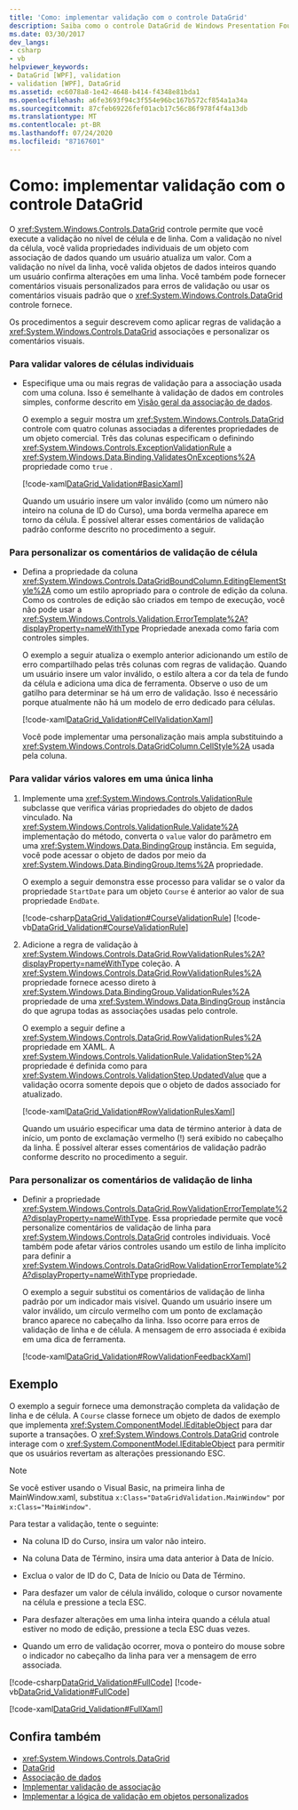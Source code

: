 ```yaml
---
title: 'Como: implementar validação com o controle DataGrid'
description: Saiba como o controle DataGrid de Windows Presentation Foundation pode executar a validação no nível de célula e de linha e fornecer comentários para erros de validação.
ms.date: 03/30/2017
dev_langs:
- csharp
- vb
helpviewer_keywords:
- DataGrid [WPF], validation
- validation [WPF], DataGrid
ms.assetid: ec6078a8-1e42-4648-b414-f4348e81bda1
ms.openlocfilehash: a6fe3693f94c3f554e96bc167b572cf854a1a34a
ms.sourcegitcommit: 87cfeb69226fef01acb17c56c86f978f4f4a13db
ms.translationtype: MT
ms.contentlocale: pt-BR
ms.lasthandoff: 07/24/2020
ms.locfileid: "87167601"
---
```

# <a name="how-to-implement-validation-with-the-datagrid-control"></a>Como: implementar validação com o controle DataGrid
O <xref:System.Windows.Controls.DataGrid> controle permite que você execute a validação no nível de célula e de linha. Com a validação no nível da célula, você valida propriedades individuais de um objeto com associação de dados quando um usuário atualiza um valor. Com a validação no nível da linha, você valida objetos de dados inteiros quando um usuário confirma alterações em uma linha. Você também pode fornecer comentários visuais personalizados para erros de validação ou usar os comentários visuais padrão que o <xref:System.Windows.Controls.DataGrid> controle fornece.  
  
 Os procedimentos a seguir descrevem como aplicar regras de validação a <xref:System.Windows.Controls.DataGrid> associações e personalizar os comentários visuais.  
  
### <a name="to-validate-individual-cell-values"></a>Para validar valores de células individuais  
  
- Especifique uma ou mais regras de validação para a associação usada com uma coluna. Isso é semelhante à validação de dados em controles simples, conforme descrito em [Visão geral da associação de dados](../../../desktop-wpf/data/data-binding-overview.md).  
  
     O exemplo a seguir mostra um <xref:System.Windows.Controls.DataGrid> controle com quatro colunas associadas a diferentes propriedades de um objeto comercial. Três das colunas especificam o definindo <xref:System.Windows.Controls.ExceptionValidationRule> a <xref:System.Windows.Data.Binding.ValidatesOnExceptions%2A> propriedade como `true` .  
  
     [!code-xaml[DataGrid_Validation#BasicXaml](~/samples/snippets/csharp/VS_Snippets_Wpf/datagrid_validation/cs/window1.xaml#basicxaml)]  
  
     Quando um usuário insere um valor inválido (como um número não inteiro na coluna de ID do Curso), uma borda vermelha aparece em torno da célula. É possível alterar esses comentários de validação padrão conforme descrito no procedimento a seguir.  
  
### <a name="to-customize-cell-validation-feedback"></a>Para personalizar os comentários de validação de célula  
  
- Defina a propriedade da coluna <xref:System.Windows.Controls.DataGridBoundColumn.EditingElementStyle%2A> como um estilo apropriado para o controle de edição da coluna. Como os controles de edição são criados em tempo de execução, você não pode usar a <xref:System.Windows.Controls.Validation.ErrorTemplate%2A?displayProperty=nameWithType> Propriedade anexada como faria com controles simples.  
  
     O exemplo a seguir atualiza o exemplo anterior adicionando um estilo de erro compartilhado pelas três colunas com regras de validação. Quando um usuário insere um valor inválido, o estilo altera a cor da tela de fundo da célula e adiciona uma dica de ferramenta. Observe o uso de um gatilho para determinar se há um erro de validação. Isso é necessário porque atualmente não há um modelo de erro dedicado para células.  
  
     [!code-xaml[DataGrid_Validation#CellValidationXaml](~/samples/snippets/csharp/VS_Snippets_Wpf/datagrid_validation/cs/mainwindow.xaml#cellvalidationxaml)]  
  
     Você pode implementar uma personalização mais ampla substituindo a <xref:System.Windows.Controls.DataGridColumn.CellStyle%2A> usada pela coluna.  
  
### <a name="to-validate-multiple-values-in-a-single-row"></a>Para validar vários valores em uma única linha  
  
1. Implemente uma <xref:System.Windows.Controls.ValidationRule> subclasse que verifica várias propriedades do objeto de dados vinculado. Na <xref:System.Windows.Controls.ValidationRule.Validate%2A> implementação do método, converta o `value` valor do parâmetro em uma <xref:System.Windows.Data.BindingGroup> instância. Em seguida, você pode acessar o objeto de dados por meio da <xref:System.Windows.Data.BindingGroup.Items%2A> propriedade.  
  
     O exemplo a seguir demonstra esse processo para validar se o valor da propriedade `StartDate` para um objeto `Course` é anterior ao valor de sua propriedade `EndDate`.  
  
     [!code-csharp[DataGrid_Validation#CourseValidationRule](~/samples/snippets/csharp/VS_Snippets_Wpf/datagrid_validation/cs/mainwindow.xaml.cs#coursevalidationrule)]
     [!code-vb[DataGrid_Validation#CourseValidationRule](~/samples/snippets/visualbasic/VS_Snippets_Wpf/datagrid_validation/vb/mainwindow.xaml.vb#coursevalidationrule)]  
  
2. Adicione a regra de validação à <xref:System.Windows.Controls.DataGrid.RowValidationRules%2A?displayProperty=nameWithType> coleção. A <xref:System.Windows.Controls.DataGrid.RowValidationRules%2A> propriedade fornece acesso direto à <xref:System.Windows.Data.BindingGroup.ValidationRules%2A> propriedade de uma <xref:System.Windows.Data.BindingGroup> instância do que agrupa todas as associações usadas pelo controle.  
  
     O exemplo a seguir define a <xref:System.Windows.Controls.DataGrid.RowValidationRules%2A> propriedade em XAML. A <xref:System.Windows.Controls.ValidationRule.ValidationStep%2A> propriedade é definida como para <xref:System.Windows.Controls.ValidationStep.UpdatedValue> que a validação ocorra somente depois que o objeto de dados associado for atualizado.  
  
     [!code-xaml[DataGrid_Validation#RowValidationRulesXaml](~/samples/snippets/csharp/VS_Snippets_Wpf/datagrid_validation/cs/mainwindow.xaml#rowvalidationrulesxaml)]  
  
     Quando um usuário especificar uma data de término anterior à data de início, um ponto de exclamação vermelho (!) será exibido no cabeçalho da linha. É possível alterar esses comentários de validação padrão conforme descrito no procedimento a seguir.  
  
### <a name="to-customize-row-validation-feedback"></a>Para personalizar os comentários de validação de linha  
  
- Definir a propriedade <xref:System.Windows.Controls.DataGrid.RowValidationErrorTemplate%2A?displayProperty=nameWithType>. Essa propriedade permite que você personalize comentários de validação de linha para <xref:System.Windows.Controls.DataGrid> controles individuais. Você também pode afetar vários controles usando um estilo de linha implícito para definir a <xref:System.Windows.Controls.DataGridRow.ValidationErrorTemplate%2A?displayProperty=nameWithType> propriedade.  
  
     O exemplo a seguir substitui os comentários de validação de linha padrão por um indicador mais visível. Quando um usuário insere um valor inválido, um círculo vermelho com um ponto de exclamação branco aparece no cabeçalho da linha. Isso ocorre para erros de validação de linha e de célula. A mensagem de erro associada é exibida em uma dica de ferramenta.  
  
     [!code-xaml[DataGrid_Validation#RowValidationFeedbackXaml](~/samples/snippets/csharp/VS_Snippets_Wpf/datagrid_validation/cs/mainwindow.xaml#rowvalidationfeedbackxaml)]  
  
## <a name="example"></a>Exemplo  
 O exemplo a seguir fornece uma demonstração completa da validação de linha e de célula. A `Course` classe fornece um objeto de dados de exemplo que implementa <xref:System.ComponentModel.IEditableObject> para dar suporte a transações. O <xref:System.Windows.Controls.DataGrid> controle interage com o <xref:System.ComponentModel.IEditableObject> para permitir que os usuários revertam as alterações pressionando ESC.  
  
> [!NOTE]
> Se você estiver usando o Visual Basic, na primeira linha de MainWindow.xaml, substitua `x:Class="DataGridValidation.MainWindow"` por `x:Class="MainWindow"`.  
  
 Para testar a validação, tente o seguinte:  
  
- Na coluna ID do Curso, insira um valor não inteiro.  
  
- Na coluna Data de Término, insira uma data anterior à Data de Início.  
  
- Exclua o valor de ID do C, Data de Início ou Data de Término.  
  
- Para desfazer um valor de célula inválido, coloque o cursor novamente na célula e pressione a tecla ESC.  
  
- Para desfazer alterações em uma linha inteira quando a célula atual estiver no modo de edição, pressione a tecla ESC duas vezes.  
  
- Quando um erro de validação ocorrer, mova o ponteiro do mouse sobre o indicador no cabeçalho da linha para ver a mensagem de erro associada.  
  
 [!code-csharp[DataGrid_Validation#FullCode](~/samples/snippets/csharp/VS_Snippets_Wpf/datagrid_validation/cs/mainwindow.xaml.cs#fullcode)]
 [!code-vb[DataGrid_Validation#FullCode](~/samples/snippets/visualbasic/VS_Snippets_Wpf/datagrid_validation/vb/mainwindow.xaml.vb#fullcode)]  
  
 [!code-xaml[DataGrid_Validation#FullXaml](~/samples/snippets/csharp/VS_Snippets_Wpf/datagrid_validation/cs/mainwindow.xaml#fullxaml)]  
  
## <a name="see-also"></a>Confira também

- <xref:System.Windows.Controls.DataGrid>
- [DataGrid](datagrid.md)
- [Associação de dados](../../../desktop-wpf/data/data-binding-overview.md)
- [Implementar validação de associação](../data/how-to-implement-binding-validation.md)
- [Implementar a lógica de validação em objetos personalizados](../data/how-to-implement-validation-logic-on-custom-objects.md)
